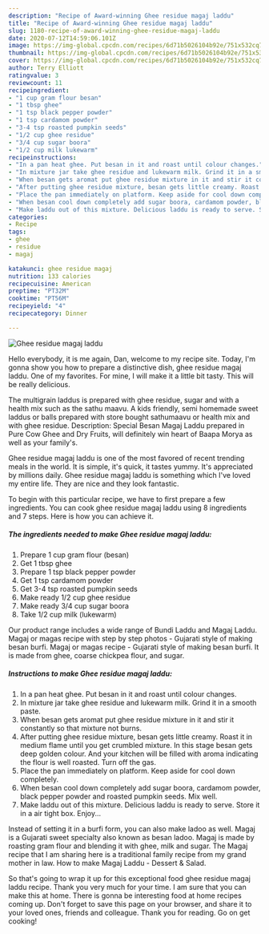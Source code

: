 ```yaml
---
description: "Recipe of Award-winning Ghee residue magaj laddu"
title: "Recipe of Award-winning Ghee residue magaj laddu"
slug: 1180-recipe-of-award-winning-ghee-residue-magaj-laddu
date: 2020-07-12T14:59:06.101Z
image: https://img-global.cpcdn.com/recipes/6d71b5026104b92e/751x532cq70/ghee-residue-magaj-laddu-recipe-main-photo.jpg
thumbnail: https://img-global.cpcdn.com/recipes/6d71b5026104b92e/751x532cq70/ghee-residue-magaj-laddu-recipe-main-photo.jpg
cover: https://img-global.cpcdn.com/recipes/6d71b5026104b92e/751x532cq70/ghee-residue-magaj-laddu-recipe-main-photo.jpg
author: Terry Elliott
ratingvalue: 3
reviewcount: 11
recipeingredient:
- "1 cup gram flour besan"
- "1 tbsp ghee"
- "1 tsp black pepper powder"
- "1 tsp cardamom powder"
- "3-4 tsp roasted pumpkin seeds"
- "1/2 cup ghee residue"
- "3/4 cup sugar boora"
- "1/2 cup milk lukewarm"
recipeinstructions:
- "In a pan heat ghee. Put besan in it and roast until colour changes."
- "In mixture jar take ghee residue and lukewarm milk. Grind it in a smooth paste."
- "When besan gets aromat put ghee residue mixture in it and stir it constantly so that mixture not burns."
- "After putting ghee residue mixture, besan gets little creamy. Roast it in medium flame until you get crumbled mixture. In this stage besan gets deep golden colour. And your kitchen will be filled with aroma indicating the flour is well roasted. Turn off the gas."
- "Place the pan immediately on platform. Keep aside for cool down completely."
- "When besan cool down completely add sugar boora, cardamom powder, black pepper powder and roasted pumpkin seeds. Mix well."
- "Make laddu out of this mixture. Delicious laddu is ready to serve. Store it in a air tight box. Enjoy..."
categories:
- Recipe
tags:
- ghee
- residue
- magaj

katakunci: ghee residue magaj 
nutrition: 133 calories
recipecuisine: American
preptime: "PT32M"
cooktime: "PT56M"
recipeyield: "4"
recipecategory: Dinner

---
```



![Ghee residue magaj laddu](https://img-global.cpcdn.com/recipes/6d71b5026104b92e/751x532cq70/ghee-residue-magaj-laddu-recipe-main-photo.jpg)

Hello everybody, it is me again, Dan, welcome to my recipe site. Today, I'm gonna show you how to prepare a distinctive dish, ghee residue magaj laddu. One of my favorites. For mine, I will make it a little bit tasty. This will be really delicious.

The multigrain laddus is prepared with ghee residue, sugar and with a health mix such as the sathu maavu. A kids friendly, semi homemade sweet laddus or balls prepared with store bought sathumaavu or health mix and with ghee residue. Description: Special Besan Magaj Laddu prepared in Pure Cow Ghee and Dry Fruits, will definitely win heart of Baapa Morya as well as your family&#39;s.

Ghee residue magaj laddu is one of the most favored of recent trending meals in the world. It is simple, it's quick, it tastes yummy. It's appreciated by millions daily. Ghee residue magaj laddu is something which I've loved my entire life. They are nice and they look fantastic.


To begin with this particular recipe, we have to first prepare a few ingredients. You can cook ghee residue magaj laddu using 8 ingredients and 7 steps. Here is how you can achieve it.

<!--inarticleads1-->

##### The ingredients needed to make Ghee residue magaj laddu:

1. Prepare 1 cup gram flour (besan)
1. Get 1 tbsp ghee
1. Prepare 1 tsp black pepper powder
1. Get 1 tsp cardamom powder
1. Get 3-4 tsp roasted pumpkin seeds
1. Make ready 1/2 cup ghee residue
1. Make ready 3/4 cup sugar boora
1. Take 1/2 cup milk (lukewarm)


Our product range includes a wide range of Bundi Laddu and Magaj Laddu. Magaj or magas recipe with step by step photos - Gujarati style of making besan burfi. Magaj or magas recipe - Gujarati style of making besan burfi. It is made from ghee, coarse chickpea flour, and sugar. 

<!--inarticleads2-->

##### Instructions to make Ghee residue magaj laddu:

1. In a pan heat ghee. Put besan in it and roast until colour changes.
1. In mixture jar take ghee residue and lukewarm milk. Grind it in a smooth paste.
1. When besan gets aromat put ghee residue mixture in it and stir it constantly so that mixture not burns.
1. After putting ghee residue mixture, besan gets little creamy. Roast it in medium flame until you get crumbled mixture. In this stage besan gets deep golden colour. And your kitchen will be filled with aroma indicating the flour is well roasted. Turn off the gas.
1. Place the pan immediately on platform. Keep aside for cool down completely.
1. When besan cool down completely add sugar boora, cardamom powder, black pepper powder and roasted pumpkin seeds. Mix well.
1. Make laddu out of this mixture. Delicious laddu is ready to serve. Store it in a air tight box. Enjoy...


Instead of setting it in a burfi form, you can also make ladoo as well. Magaj is a Gujarati sweet specialty also known as besan ladoo. Magaj is made by roasting gram flour and blending it with ghee, milk and sugar. The Magaj recipe that I am sharing here is a traditional family recipe from my grand mother in law. How to make Magaj Laddu - Dessert &amp; Salad. 

So that's going to wrap it up for this exceptional food ghee residue magaj laddu recipe. Thank you very much for your time. I am sure that you can make this at home. There is gonna be interesting food at home recipes coming up. Don't forget to save this page on your browser, and share it to your loved ones, friends and colleague. Thank you for reading. Go on get cooking!
